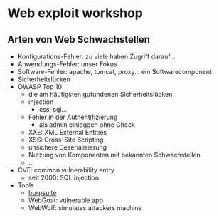 # Web exploit workshop

## Arten von Web Schwachstellen

- Konfigurations-Fehler: zu viele haben Zugriff darauf...
- Anwendungs-Fehler: unser Fokus
- Software-Fehler: apache, tomcat, proxy... ein Softwarecomponent
- Sicherheitslücken
- OWASP Top 10
	- die am häufigsten gufundenen Sicherheitslücken
	- injection
		- css, sql...
	- Fehler in der Authentifizierung
		- als admin einloggen ohne Check
	- XXE: XML External Entities
	- XSS: Cross-Site Scripting
	- unsichere Deserialisierung
	- Nutzung von Komponenten mit bekannten Schwachstellen
	- ...
- CVE: common vulnerability entry
	- seit 2000: SQL injection
- Tools
	- [burpsuite](https://portswigger.net/burp)
	- WebGoat: vulnerable app
	- WebWolf: simulates attackers machine
